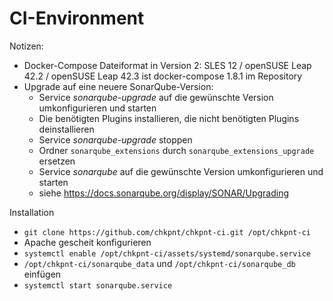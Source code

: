 # CI-Environment

Notizen:
- Docker-Compose Dateiformat in Version 2: SLES 12 / openSUSE Leap 42.2 / openSUSE Leap 42.3 ist docker-compose 1.8.1 im Repository
- Upgrade auf eine neuere SonarQube-Version:
  - Service *sonarqube-upgrade* auf die gewünschte Version umkonfigurieren und starten
  - Die benötigten Plugins installieren, die nicht benötigten Plugins deinstallieren
  - Service *sonarqube-upgrade* stoppen
  - Ordner `sonarqube_extensions` durch `sonarqube_extensions_upgrade` ersetzen
  - Service *sonarqube* auf die gewünschte Version umkonfigurieren und starten
  - siehe https://docs.sonarqube.org/display/SONAR/Upgrading

Installation
- `git clone https://github.com/chkpnt/chkpnt-ci.git /opt/chkpnt-ci`
- Apache gescheit konfigurieren
- `systemctl enable /opt/chkpnt-ci/assets/systemd/sonarqube.service`
- `/opt/chkpnt-ci/sonarqube_data` und `/opt/chkpnt-ci/sonarqube_db` einfügen
- `systemctl start sonarqube.service`
